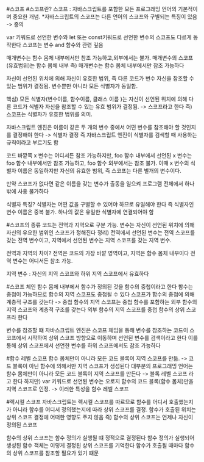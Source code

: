#스코프
#스코프란?
스코프 : 자바스크립트를 포함한 모든 프로그래밍 언어의 기본적이며 중요한 개념.
*자바스크립트의 스코프는 다른 언어의 스코프와 구별되는 특징이 있음 -> 중의

var 키워드로 선언한 변수와 let 또는 const키워드로 선언한 변수의 스코프도 다르게 동작한다
스코프는 변수 and 함수와 관련 깊음

매개변수는 함수 몸체 내부에서만 참조 가능하고,외부에서는 불가. 매개변수의 스코프(유효범위)는 함수 몸체 내부
즉) 매개변수는 함수 몸체 내부에서만 참조 가능하다

자신이 선언된 위치에 의해 자신이 유효한 범위, 즉 다른 코드가 변수 자신을 참조할 수 있는 범위가 결정됨.
변수뿐만 아니라 모든 식별자가 동일함.

핵심) 모든 식별자(변수이름, 함수이름, 클래스 이름 )는 자신이 선언된 위치에 의해 다른 코드가 식별자 자신을 참조할 수 있는 유효 범위가 결정됨. -> 스코프라고 한다
즉) 스코프는 식별자가 유효한 범위를 의미.

자바스크립트 엔진은 이름이 같은 두 개의 변수 중에서 어떤 변수를 참조해야 할 것인지를 결정해야 한다 -> 식별자 결정
즉 자바스크립트 엔진이 식별자를 검색할 때 사용하는 규칙이라고 부르기도 함

코드 바깥쪽 x 변수는 어디서든 참조 가능하지만, foo 함수 내부에서 선언된 x 변수는 foo 함수 내부에서만 참조 가능하고, foo 함수 외부에서는 참조 불가.
이때 x 변수의 식별자 이름은 동일하지만 자신의 유효한 범위, 즉 스코프는 다른 별개의 변수이다.

만약 스코프가 없다면 같은 이름을 갖는 변수가 출동을 일으켜 프로그램 전체에서 하나밖에 사용 불가하다

식별자 특징?
식별자는 어떤 값을 구별할 수 있어야 하므로 유일해야 한다 즉 식별자인 변수 이름은 중복 불가.
하나의 값은 유일한 식별자에 연결되어야 함

#스코프의 종류
코드는 전역과 지역으로 구분 가능.
변수는 자신이 선언된 위치에 의해 자신의 유요한 범위인 스코프가 정해진다
정리) 전역에서 선언된 변수는 전역 스코프를 갖는 전역 변수이고, 지역에서 선언된 변수는 지역 스코프를 갖는 지역 변수.

전역과 지역의 차이?
전역은 코드의 가장 바깥 영역이고, 지역은 함수 몸체 내부이다 
전역 변수는 어디서든 참조 가능.

지역 변수 : 자신의 지역 스코프와 하위 지역 스코프에서 유효하다

#스코프 체인
함수 몸체 내부에서 함수가 정의된 것을 함수의 중첩이라고 한다
함수는 중첩이 가능하므로 함수의 지역 스코프도 중첩될 수 있다
스코프가 함수의 중첩에 의해 계층적 구조를 갖는다
-> 중첩 함수의 지역 스코프는 중첩 함수를 포함하는 외부 함수의 지역 스코프와 계층적 구조를 갖는다
외부 함수의 지역 스코프를 중첩 함수의 상위 스코프라 한다

변수를 참조할 떄 자바스크립트 엔진은 스코프 체임을 통해 변수를 참조하는 코드이 스코프에서 시작하여 상위 스코프 방향으로 이동하며 선언된 변수를 검색이라고 한다
이를 통해 상위 스코프에서 선언한 변수를 하위 스코프에서도 참조 가능하다

#함수 레벨 스코프
함수 몸체만이 아니라 모든 코드 블록이 지역 스코프를 만듦. -> 코드 블록이 아닌 함수에 의해서만 지역 스코프가 생성된다
대부분의 프로그래밍 언어는 함수 몸체만이 아니라 모든 코드 블록이 지역 스코프를 만든다 -> 블록 레벨 스코프 라고 한다 
하지만) var 키워드로 선언된 변수는 오로지 함수의 코드 블록(함수 몸체)만을 지역 스코프로 인정.
-> 이러한 특성을 함수 레벨 스코프

#렉시컬 스코프
자바스크립트는 렉시컬 스코프를 따르므로 함수를 어디서 호출했는지가 아니라 함수를 어디서 정의했는지에 따라 상위 스코프를 결정.
함수가 호출된 위치는 상위 스코프 결정에 어떠한 영향도 주지 않음
즉) 함수의 상위 스코프는 언제나 자신이 정의된 스코프

함수의 상위 스코프는 함수 정의가 실행될 떄 정적으로 결정된다
함수 정의가 실행되어 생성된 함수 객체는 이렇게 결정된 상위 스코프를 기억한다
함수가 호출될 때마다 함수의 상위 스코프를 참조할 필요가 있기 떄문



